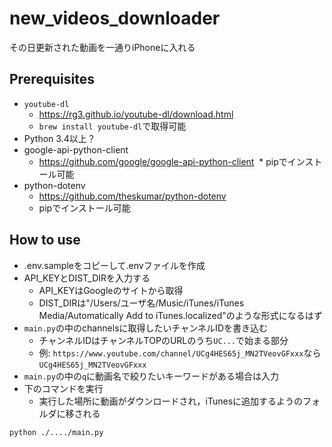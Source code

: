 # new_videos_downloader
その日更新された動画を一通りiPhoneに入れる

## Prerequisites
* `youtube-dl`
  * https://rg3.github.io/youtube-dl/download.html
  * `brew install youtube-dl`で取得可能
* Python 3.4以上？
* google-api-python-client
  * https://github.com/google/google-api-python-client
  * pipでインストール可能
* python-dotenv
  * https://github.com/theskumar/python-dotenv
  * pipでインストール可能


## How to use

* .env.sampleをコピーして.envファイルを作成
* API_KEYとDIST_DIRを入力する
  * API_KEYはGoogleのサイトから取得
  * DIST_DIRは"/Users/ユーザ名/Music/iTunes/iTunes Media/Automatically Add to iTunes.localized"のような形式になるはず
* `main.py`の中のchannelsに取得したいチャンネルIDを書き込む
  * チャンネルIDはチャンネルTOPのURLのうち`UC...`で始まる部分
  * 例: `https://www.youtube.com/channel/UCg4HES65j_MN2TVeovGFxxx`なら`UCg4HES65j_MN2TVeovGFxxx`
* `main.py`の中の`q`に動画名で絞りたいキーワードがある場合は入力
* 下のコマンドを実行
  * 実行した場所に動画がダウンロードされ，iTunesに追加するようのフォルダに移される

```
python ./..../main.py
```
